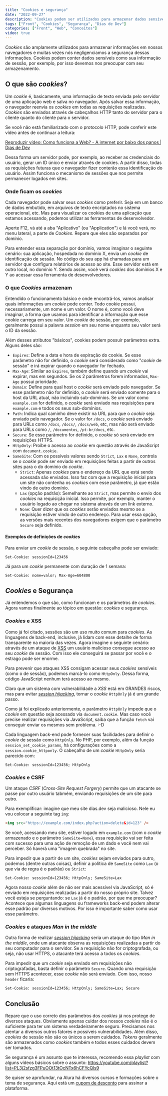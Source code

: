 ```yaml
---
title: "Cookies e segurança"
date: "2022-09-27"
description: "Cookies podem ser utilizados para armazenar dados sensíveis. Veja nesse artigo como lidar com a segurança de nossos cookies e proteger esses dados."
tags: ["Front", "Cookies", "Segurança", "Dias de Dev"]
categories: ["Front", "Web", "Conceitos"]
video: true
---
```


_Cookies_ são amplamente utilizados para armazenar informações em nossos navegadores e muitas vezes nós negligenciamos a segurança dessas informações. Cookies podem conter dados sensíveis como sua informação de sessão, por exemplo, por isso devemos nos preocupar com seu armazenamento.

## O que são _cookies_?

Um _cookie_ é, basicamente, uma informação de texto enviada pelo servidor de uma aplicação web e salva no navegador. Após salvar essa informação, o navegador reenvia os _cookies_ em todas as requisições realizadas. _Cookies_ são enviados através de cabeçalhos HTTP tanto do servidor para o cliente quanto do cliente para o servidor.

Se você não está familiarizado com o protocolo HTTP, pode conferir este vídeo antes de continuar a leitura:

<lite-youtube videoid="B2IWlnJ_dt0" style="background-image: url('https://i.ytimg.com/vi/B2IWlnJ_dt0/hqdefault.jpg');">
    <a href="https://youtube.com/watch?v=B2IWlnJ_dt0" class="lty-playbtn" title="Reproduzir vídeo">
        <span class="lyt-visually-hidden">Reproduzir vídeo: Como funciona a Web? - A internet por baixo dos panos | Dias de Dev</span>
    </a>
</lite-youtube>

Dessa forma um servidor pode, por exemplo, ao receber as credenciais do usuário, gerar um ID único e enviar através de cookies. A partir disso, todas as requisições futuras que o navegador fizer conterão essa identificação do usuário. Assim funciona o mecanismo de sessões que nos permite permanecer logados em sites.

### Onde ficam os _cookies_

Cada navegador pode salvar seus _cookies_ como preferir. Seja em um banco de dados embutido, em arquivos de texto encriptados no sistema operacional, etc. Mas para visualizar os cookies de uma aplicação que estamos acessando, podemos utilizar as ferramentas de desenvolvedor.

Aperte F12, vá até a aba "Aplicativo" (ou "Application") e lá você verá, no menu lateral, a parte de _Cookies_. Repare que eles são separados por domínio. 

Para entender essa separação por domínio, vamos imaginar o seguinte cenário: sua aplicação, hospedada no domínio X, envia um _cookie_ de identificação de sessão. No código do seu app há chamadas para um servidor que configura relatórios de acesso ao site. Esse servidor está em outro local, no domínio Y. Sendo assim, você verá _cookies_ dos domínios X e Y ao acessar essa ferramenta de desenvolvedores.

### O que _Cookies_ armazenam

Entendido o funcionamento básico e onde encontrá-los, vamos analisar quais informações um _cookie_ pode conter. Todo cookie possui, necessariamente, um nome e um valor. O nome é, como você deve imaginar, a forma que usamos para identificar a informação que esse cookie carrega em seu valor. Um _cookie_ de sessão, por exemplo, geralmente possui a palavra _session_ em seu nome enquanto seu valor será o ID da sessão.

Além desses atributos "básicos", cookies podem possuir parâmetros extra. Alguns deles são:

- `Expires`: Define a data e hora de expiração do cookie. Se esse parâmetro não for definido, o _cookie_ será considerado como "_cookie_ de sessão" e irá expirar quando o navegador for fechado.
- `Max-Age`: Similar ao `Expires`, também define quando um _cookie_ vai expirar, mas em segundos. Se os 2 parâmetros forem informados, `Max-Age` possui prioridade.
- `Domain`: Define para qual host o _cookie_ será enviado pelo navegador. Se esse parâmetro não for definido, o _cookie_ será enviado somente para o host da URL atual, não incluindo sub-domínios. Se um valor como `example.com` for definido, o _cookie_ será enviado nas requisições para `example.com` e todos os seus sub-domínios.
- `Path`: Indica qual caminho deve existir na URL para que o _cookie_ seja enviado pelo navegador. Se o valor for `/docs`, o _cookie_ será enviado para URLs como `/docs`, `/docs/`, `/docs/web`, etc, mas não será enviado para URLs como `/`, `/documentos`, `/pt-br/docs`, etc.
- `Secure`: Se esse parâmetro for definido, o _cookie_ só será enviado em requisições HTTPS.
- `HttpOnly`: Proibe o acesso ao _cookie_ em questão através de JavaScript com `document.cookie`. 
- `SameSite`: Com os possíveis valores sendo `Strict`, `Lax` e `None`, controla se o _cookie_ pode ser enviado em requisições feitas a partir de outros sites para o do domínio do _cookie_.
  - `Strict`: Apenas _cookies_ para o endereço da URL que está sendo acessada são enviados. Isso faz com que a requisição inicial para um site não contenha os _cookies_ com esse parâmetro, já que estão vindo de outro domínio.
  - `Lax` (opção padrão): Semelhante ao `Strict`, mas permite o envio dos _cookies_ na requisição inicial. Isso permite, por exemplo, manter o usuário logado ao chegar no sistema através de um link externo.
  - `None`: Quer dizer que os _cookies_ serão enviados mesmo se a requisição estiver vindo de outro endereço. Para usar essa opção, as versões mais recentes dos navegadores exigem que o parâmetro `Secure` seja definido.

#### Exemplos de definições de _cookies_

Para enviar um _cookie_ de sessão, o seguinte cabeçalho pode ser enviado:
```http
Set-Cookie: sessionId=123456
```

Já para um _cookie_ permanente com duração de 1 semana:
```http
Set-Cookie: nome=valor; Max-Age=604800
```

## _Cookies_ e Segurança

Já entendemos o que são, como funcionam e os parâmetros de _cookies_. Agora vamos finalmente ao tópico em questão: _cookies_ e segurança.

### _Cookies_ e XSS

Como já foi citado, sessões são um uso muito comum para _cookies_. As linguagens de back-end, inclusive, já lidam com esse detalhe de forma transparente na maioria das vezes. Agora imagine o seguinte cenário: através de um ataque de [XSS](https://youtube.com/watch?v=lntsVxPZibw) um usuário malicioso consegue acesso ao seu _cookie_ de sessão. Com isso ele conseguirá se passar por você e o estrago pode ser enorme.

Para prevenir que ataques XSS consigam acessar seus _cookies_ sensíveis (como o de sessão), podemos marcá-lo como `HttpOnly`. Dessa forma, código JavaScript nenhum terá acesso ao mesmo.

Claro que um sistema com vulnerabilidade a _XSS_ está em GRANDES riscos, mas para evitar [_session hijacking_](https://owasp.org/www-community/attacks/Session_hijacking_attack), tornar o _cookie_ `HttpOnly` já é um grande passo.

Como já foi explicado anteriormente, o parâmetro `HttpOnly` impede que o _cookie_ em questão seja acessado via `document.cookie`. Mas caso você precise realizar requisições via JavaScript, saiba que a função `fetch` vai conseguir enviar os mesmos sem problema. :-D

Cada linguagem back-end pode fornecer suas facilidades para definir o _cookie_ de sessão como `HttpOnly`. No PHP, por exemplo, além da função `session_set_cookie_params`, há configurações como a `session.cookie_httponly`. O cabeçalho de um _cookie_ `HttpOnly` seria parecido com:

```http
Set-Cookie: sessionId=123456; HttpOnly
```

### _Cookies_ e CSRF

Um ataque _CSRF_ (_Cross-Site Request Forgery_) permite que um atacante se passe por outro usuário tabmém, enviando requisições de um site para outro.

Para exemplificar: imagine que meu site dias.dev seja malicioso. Nele eu vou colocar a seguinte tag `img`:
```html
<img src="https://example.com/index.php?action=delete&id=123" />
```
Se você, acessando meu site, estiver logado em `example.com` (com o _cookie_ armazenado e o parâmetro `SameSite=None`), essa requisição vai ser feita com sucesso para uma ação de remoção de um dado e você nem vai perceber. Só haverá uma "imagem quebrada" no site.

Para impedir que a partir de um site, _cookies_ sejam enviados para outro, podemos (dentre outras coisas), definir a política de `SameSite` como `Lax` (o que via de regra é o padrão) ou `Strict`:
```http
Set-Cookie: sessionId=123456; HttpOnly; SameSite=Lax
```

Agora nosso _cookie_ além de não ser mais acessível via JavaScript, só é enviado em requisições realizadas a partir do nosso próprio site. Talvez você esteja se perguntando: se `Lax` já é o padrão, por que me preocupar? Acontece que algumas linguagens ou frameworks back-end podem alterar esse padrão por diversos motivos. Por isso é importante saber como usar esse parâmetro.

### _Cookies_ e ataques _Man in the middle_

Outra forma de realizar [_session hijacking_](https://owasp.org/www-community/attacks/Session_hijacking_attack) seria um ataque do tipo _Man in the middle_, onde um atacante observa as requisições realizadas a partir do seu computador para o servidor. Se a requisição não for criptografada, ou seja, não usar HTTPS, o atacante terá acesso a todos os _cookies_.

Para impedir que um _cookie_ seja enviado em requisições não criptografadas, basta definir o parâmetro `Secure`. Quando uma requisição sem HTTPS acontecer, esse _cookie_ não será enviado. Com isso, nosso `header` ficaria:

```http
Set-Cookie: sessionId=123456; HttpOnly; SameSite=Lax; Secure
```

## Conclusão

Repare que o uso correto dos parâmetros dos _cookies_ já nos protege de diversos ataques. Obviamente apenas cuidar dos nossos _cookies_ não é o suficiente para ter um sistema verdadeiramente seguro. Precisamos nos atentar a diversos outros fatores e possíveis vulnerabilidades. Além disso, _cookies_ de sessão não são os únicos a serem cuidados. _Tokens_ geralmente são armazenados como _cookies_ também e todos esses cuidados devem ser tomados.

Se segurança é um assunto que te interessa, recomendo essa _playlist_ com alguns vídeos básicos sobre o assunto: <https://youtube.com/playlist?list=PL3j2sfzg3FPuOOt13tOcNTx6hCFYcQls9>

Se quiser se aprofundar, na Alura há diversos cursos e formações sobre o tema de segurança. Aqui está um [cupom de desconto](https://tidd.ly/4d42Myb) para assinar a plataforma.
